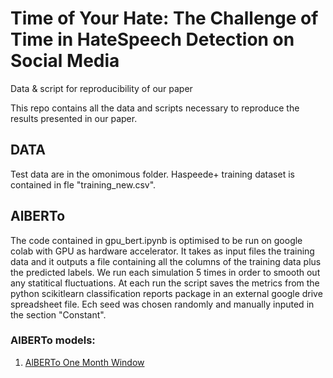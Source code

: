 # Time of Your Hate: The Challenge of Time in HateSpeech Detection on Social Media
Data &amp; script for reproducibility of our paper

This repo contains all the data and scripts necessary to reproduce the results presented in our paper.

## DATA
Test data are in the omonimous folder.
Haspeede+ training dataset is contained in fle "training_new.csv".

## AlBERTo
The code contained in gpu_bert.ipynb is optimised  to be run on google colab with GPU as hardware accelerator.
It takes as input files the training data and it outputs a file containing all the columns of the training data plus the predicted labels. 
We run each simulation 5 times in order to smooth out any statitical fluctuations.
At each run the script saves the metrics from the python scikitlearn classification reports package in an external  google drive spreadsheet file. 
Ech seed was chosen randomly and manually inputed in the section "Constant". 

### AlBERTo models:
1) [AlBERTo One Month Window](https://drive.google.com/file/d/1rlEfEwJ3_n-9oCQkZmqqrRM9CZeWhdS4/view?usp=sharing)
